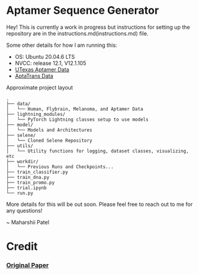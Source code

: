 # Aptamer Sequence Generator

Hey! This is currently a work in progress but instructions for setting up the repository are in the instructions.md(instructions.md) file.

Some other details for how I am running this:

- OS: Ubuntu 20.04.6 LTS
- NVCC: release 12.1, V12.1.105
- [UTexas Aptamer Data](https://sites.utexas.edu/aptamerdatabase/)
- [AptaTrans Data](https://github.com/pnumlb/AptaTrans)

Approximate project layout

```
.
├── data/
│   └── Human, Flybrain, Melanoma, and Aptamer Data
├── lightning_modules/
│   └── PyTorch Lightning classes setup to use models 
├── model/
│   └── Models and Architectures
├── selene/
│   └── Cloned Selene Repository
├── utils/
│   └── Utility functions for logging, dataset classes, visualizing, etc
├── workdir/
│   └── Previous Runs and Checkpoints...
├── train_classifier.py
├── train_dna.py
├── train_promo.py
├── trial.ipynb
└── run.py
```

More details for this will be out soon. Please feel free to reach out to me for any questions!

~ Maharshii Patel

# Credit

### [Original Paper](http://arxiv.org/abs/2402.05841)

